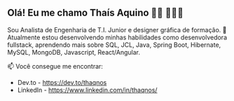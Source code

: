 ## Olá! Eu me chamo Thaís Aquino 👋🏾 👩🏾‍💻
Sou Analista de Engenharia de T.I. Junior e designer gráfica de formação. 
🌱 Atualmente estou desenvolvendo minhas habilidades como desenvolvedora fullstack, aprendendo mais sobre SQL, JCL, Java, Spring Boot, Hibernate, MySQL, MongoDB, Javascript, React/Angular.

📫 Você consegue me encontrar:
- Dev.to - https://dev.to/thaqnos
- LinkedIn - https://www.linkedin.com/in/thaqnos/

<!---
thatsaquino/thatsaquino is a ✨ special ✨ repository because its `README.md` (this file) appears on your GitHub profile.
You can click the Preview link to take a look at your changes.
--->
